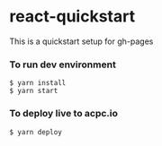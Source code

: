 # react-quickstart

This is a quickstart setup for gh-pages

### To run dev environment

```
$ yarn install
$ yarn start
```

### To deploy live to acpc.io

```
$ yarn deploy
```
